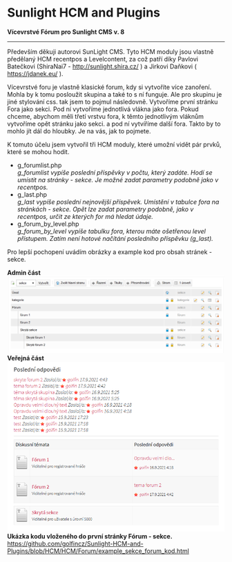 # Sunlight HCM and Plugins
<strong>Vícevrstvé Fórum pro Sunlight CMS v. 8</strong>
<hr>

Především děkuji autorovi SunLight CMS. Tyto HCM moduly jsou vlastně předělaný HCM recentpos a Levelcontent, za což patří díky Pavlovi Batečkovi (ShiraNai7 - http://sunlight.shira.cz/ ) a Jirkovi Daňkovi ( https://jdanek.eu/ ).

Vícevrstvé foru je vlastně klasické forum, kdy si vytvoříte více zanoření. Mohla by k tomu posloužit skupina a také to s ní funguje. Ale pro skupinu je jiné stylování css. tak jsem to pojmul následovně. Vytvoříme první stránku Fora jako sekci. Pod ní vytvoříme jednotlivá vlákna jako fora. Pokud chceme, abychom měli třetí vrstvu fora, k těmto jednotlivým vláknům vytvoříme opět stránku jako sekci. a pod ní vytvíříme další fora. Takto by to mohlo jít dál do hloubky. Je na vás, jak to pojmete.

K tomuto účelu jsem vytvořil tři HCM moduly, které umožní vidět pár prvků, které se mohou hodit.
<ul>
   <li>g_forumlist.php<br><em>g_forumlist vypíše poslední příspěvky v počtu, který zadáte. Hodí se umístit na stránky - sekce. Je možné zadat parametry podobně jako v recentpos.</em></li>
   <li>g_last.php<br><em>g_last vypíše poslední nejnovější příspěvek. Umístění v tabulce fora na stránkách - sekce. Opět lze zadat parametry podobně, jako v recentpos, určit ze kterých for má hledat údaje.</em></li>
   <li>g_forum_by_level.php<br><em>g_forum_by_level vypíše tabulku fora, kterou máte ošetřenou level přístupem. Zatím není hotové načítání posledního příspěvku (g_last).</em></li>
</ul>

Pro lepší pochopení uvádím obrázky a example kod pro obsah stránek - sekce.

<strong>Admin část</strong><br>
<img src='https://raw.githubusercontent.com/golfincz/Sunlight-HCM-and-Plugins/HCM/HCM/Forum/forum_admin.png' alt='Admin část' /><br>
<strong>Veřejná část</strong><br>
<img src='https://raw.githubusercontent.com/golfincz/Sunlight-HCM-and-Plugins/HCM/HCM/Forum/forum_public.png' alt='Veřejná část' /><br>
<strong>Ukázka kodu vloženého do první stránky Fórum - sekce.</strong><br>
https://github.com/golfincz/Sunlight-HCM-and-Plugins/blob/HCM/HCM/Forum/example_sekce_forum_kod.html
